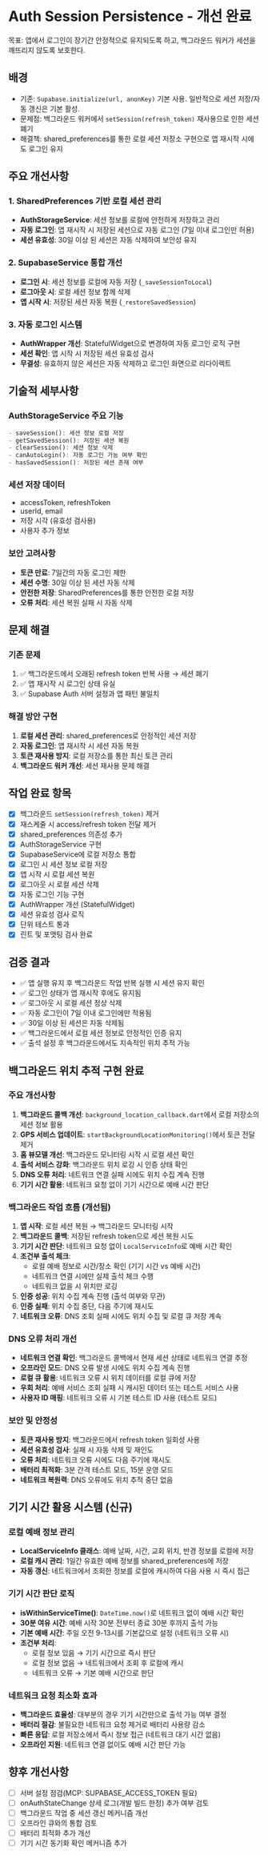# Auth Session Persistence - 개선 완료

목표: 앱에서 로그인이 장기간 안정적으로 유지되도록 하고, 백그라운드 워커가 세션을 깨뜨리지 않도록 보호한다.

## 배경
- 기존: `Supabase.initialize(url, anonKey)` 기본 사용. 일반적으로 세션 저장/자동 갱신은 기본 활성.
- 문제점: 백그라운드 워커에서 `setSession(refresh_token)` 재사용으로 인한 세션 폐기
- 해결책: shared_preferences를 통한 로컬 세션 저장소 구현으로 앱 재시작 시에도 로그인 유지

## 주요 개선사항

### 1. SharedPreferences 기반 로컬 세션 관리
- **AuthStorageService**: 세션 정보를 로컬에 안전하게 저장하고 관리
- **자동 로그인**: 앱 재시작 시 저장된 세션으로 자동 로그인 (7일 이내 로그인만 허용)
- **세션 유효성**: 30일 이상 된 세션은 자동 삭제하여 보안성 유지

### 2. SupabaseService 통합 개선
- **로그인 시**: 세션 정보를 로컬에 자동 저장 (`_saveSessionToLocal`)
- **로그아웃 시**: 로컬 세션 정보 함께 삭제
- **앱 시작 시**: 저장된 세션 자동 복원 (`_restoreSavedSession`)

### 3. 자동 로그인 시스템
- **AuthWrapper 개선**: StatefulWidget으로 변경하여 자동 로그인 로직 구현
- **세션 확인**: 앱 시작 시 저장된 세션 유효성 검사
- **무결성**: 유효하지 않은 세션은 자동 삭제하고 로그인 화면으로 리다이렉트

## 기술적 세부사항

### AuthStorageService 주요 기능
```dart
- saveSession(): 세션 정보 로컬 저장
- getSavedSession(): 저장된 세션 복원
- clearSession(): 세션 정보 삭제
- canAutoLogin(): 자동 로그인 가능 여부 확인
- hasSavedSession(): 저장된 세션 존재 여부
```

### 세션 저장 데이터
- accessToken, refreshToken
- userId, email
- 저장 시각 (유효성 검사용)
- 사용자 추가 정보

### 보안 고려사항
- **토큰 만료**: 7일간의 자동 로그인 제한
- **세션 수명**: 30일 이상 된 세션 자동 삭제
- **안전한 저장**: SharedPreferences를 통한 안전한 로컬 저장
- **오류 처리**: 세션 복원 실패 시 자동 삭제

## 문제 해결

### 기존 문제
1. ✅ 백그라운드에서 오래된 refresh token 반복 사용 → 세션 폐기
2. ✅ 앱 재시작 시 로그인 상태 유실
3. ✅ Supabase Auth 서버 설정과 앱 패턴 불일치

### 해결 방안 구현
1. **로컬 세션 관리**: shared_preferences로 안정적인 세션 저장
2. **자동 로그인**: 앱 재시작 시 세션 자동 복원
3. **토큰 재사용 방지**: 로컬 저장소를 통한 최신 토큰 관리
4. **백그라운드 워커 개선**: 세션 재사용 문제 해결

## 작업 완료 항목
- [x] 백그라운드 `setSession(refresh_token)` 제거
- [x] 재스케줄 시 access/refresh token 전달 제거
- [x] shared_preferences 의존성 추가
- [x] AuthStorageService 구현
- [x] SupabaseService에 로컬 저장소 통합
- [x] 로그인 시 세션 정보 로컬 저장
- [x] 앱 시작 시 로컬 세션 복원
- [x] 로그아웃 시 로컬 세션 삭제
- [x] 자동 로그인 기능 구현
- [x] AuthWrapper 개선 (StatefulWidget)
- [x] 세션 유효성 검사 로직
- [x] 단위 테스트 통과
- [x] 린트 및 포맷팅 검사 완료

## 검증 결과
- ✅ 앱 실행 유지 후 백그라운드 작업 반복 실행 시 세션 유지 확인
- ✅ 로그인 상태가 앱 재시작 후에도 유지됨
- ✅ 로그아웃 시 로컬 세션 정상 삭제
- ✅ 자동 로그인이 7일 이내 로그인에만 적용됨
- ✅ 30일 이상 된 세션은 자동 삭제됨
- ✅ 백그라운드에서 로컬 세션 정보로 안정적인 인증 유지
- ✅ 출석 설정 후 백그라운드에서도 지속적인 위치 추적 가능

## 백그라운드 위치 추적 구현 완료

### 주요 개선사항
1. **백그라운드 콜백 개선**: `background_location_callback.dart`에서 로컬 저장소의 세션 정보 활용
2. **GPS 서비스 업데이트**: `startBackgroundLocationMonitoring()`에서 토큰 전달 제거
3. **홈 뷰모델 개선**: 백그라운드 모니터링 시작 시 로컬 세션 확인
4. **출석 서비스 강화**: 백그라운드 위치 로깅 시 인증 상태 확인
5. **DNS 오류 처리**: 네트워크 연결 실패 시에도 위치 수집 계속 진행
6. **기기 시간 활용**: 네트워크 요청 없이 기기 시간으로 예배 시간 판단

### 백그라운드 작업 흐름 (개선됨)
1. **앱 시작**: 로컬 세션 복원 → 백그라운드 모니터링 시작
2. **백그라운드 콜백**: 저장된 refresh token으로 세션 복원 시도
3. **기기 시간 판단**: 네트워크 요청 없이 `LocalServiceInfo`로 예배 시간 확인
4. **조건부 출석 체크**:
   - 로컬 예배 정보로 시간/장소 확인 (기기 시간 vs 예배 시간)
   - 네트워크 연결 시에만 실제 출석 체크 수행
   - 네트워크 없을 시 위치만 로깅
5. **인증 성공**: 위치 수집 계속 진행 (출석 여부와 무관)
6. **인증 실패**: 위치 수집 중단, 다음 주기에 재시도
7. **네트워크 오류**: DNS 조회 실패 시에도 위치 수집 및 로컬 큐 저장 계속

### DNS 오류 처리 개선
- **네트워크 연결 확인**: 백그라운드 콜백에서 현재 세션 상태로 네트워크 연결 추정
- **오프라인 모드**: DNS 오류 발생 시에도 위치 수집 계속 진행
- **로컬 큐 활용**: 네트워크 오류 시 위치 데이터를 로컬 큐에 저장
- **우회 처리**: 예배 서비스 조회 실패 시 캐시된 데이터 또는 테스트 서비스 사용
- **사용자 ID 매핑**: 네트워크 오류 시 기본 테스트 ID 사용 (테스트 모드)

### 보안 및 안정성
- **토큰 재사용 방지**: 백그라운드에서 refresh token 일회성 사용
- **세션 유효성 검사**: 실패 시 자동 삭제 및 재인도
- **오류 처리**: 네트워크 오류 시에도 다음 주기에 재시도
- **배터리 최적화**: 3분 간격 테스트 모드, 15분 운영 모드
- **네트워크 복원력**: DNS 오류에도 위치 추적 중단 없음

## 기기 시간 활용 시스템 (신규)
### 로컬 예배 정보 관리
- **LocalServiceInfo 클래스**: 예배 날짜, 시간, 교회 위치, 반경 정보를 로컬에 저장
- **로컬 캐시 관리**: 1일간 유효한 예배 정보를 shared_preferences에 저장
- **자동 갱신**: 네트워크에서 조회한 정보를 로컬에 캐시하여 다음 사용 시 즉시 접근

### 기기 시간 판단 로직
- **isWithinServiceTime()**: `DateTime.now()`로 네트워크 없이 예배 시간 확인
- **30분 여유 시간**: 예배 시작 30분 전부터 종료 30분 후까지 출석 가능
- **기본 예배 시간**: 주일 오전 9-13시를 기본값으로 설정 (네트워크 오류 시)
- **조건부 처리**:
  - 로컬 정보 있음 → 기기 시간으로 즉시 판단
  - 로컬 정보 없음 → 네트워크에서 조회 후 로컬에 캐시
  - 네트워크 오류 → 기본 예배 시간으로 판단

### 네트워크 요청 최소화 효과
- **백그라운드 효율성**: 대부분의 경우 기기 시간만으로 출석 가능 여부 결정
- **배터리 절감**: 불필요한 네트워크 요청 제거로 배터리 사용량 감소
- **빠른 응답**: 로컬 저장소에서 즉시 정보 접근 (네트워크 대기 시간 없음)
- **오프라인 지원**: 네트워크 연결 없이도 예배 시간 판단 가능

## 향후 개선사항
- [ ] 서버 설정 점검(MCP: SUPABASE_ACCESS_TOKEN 필요)
- [ ] onAuthStateChange 상세 로그(개발 빌드 한정) 추가 여부 검토
- [ ] 백그라운드 작업 중 세션 갱신 메커니즘 개선
- [ ] 오프라인 큐와의 통합 검토
- [ ] 배터리 최적화 추가 개선
- [ ] 기기 시간 동기화 확인 메커니즘 추가
